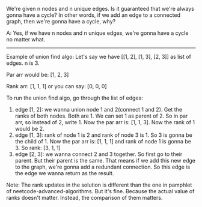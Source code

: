 We're given n nodes and n unique edges. Is it guaranteed that we're always gonna have a cycle? In other words, if we add
an edge
to a connected graph, then we're gonna have a cycle, why?

A: Yes, if we have n nodes and n unique edges, we're gonna have a cycle no matter what.

---

Example of union find algo: Let's say we have [[1, 2], [1, 3], [2, 3]] as list of edges. n is 3.

Par arr would be: [1, 2, 3]

Rank arr: [1, 1, 1] or you can say: [0, 0, 0]

To run the union find algo, go through the list of edges:

1. edge [1, 2]: we wanna union node 1 and 2(connect 1 and 2). Get the ranks of both nodes. Both are 1.
   We can set 1 as parent of 2. So in par arr, so instead of 2, write 1. Now the par arr is: [1, 1, 3]. Now the rank of
   1 would be 2.
2. edge [1, 3]: rank of node 1 is 2 and rank of node 3 is 1. So 3 is gonna be the child of 1. Now the par arr
   is: [1, 1, 1] and
   rank of node 1 is gonna be 3. So rank: [3, 1, 1]
3. edge [2, 3]: we wanna connect 2 and 3 together. So first go to their parent. But their parent is the same. That means
   if we add
   this new edge to the graph, we're gonna add a redundant connection. So this edge is the edge we wanna return as the
   result.

Note: The rank updates in the solution is different than the one in pamphlet of neetcode-advanced-algorithms. But it's
fine. Because the actual value of ranks doesn't matter. Instead, the comparison of them matters. 